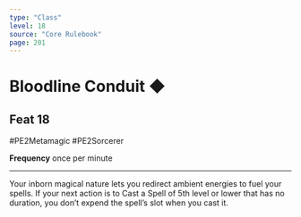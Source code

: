 ```yaml
---
type: "Class"
level: 18
source: "Core Rulebook"
page: 201
---
```

# Bloodline Conduit ◆
## Feat 18
#PE2Metamagic #PE2Sorcerer

**Frequency** once per minute

---
Your inborn magical nature lets you redirect ambient energies to fuel your spells. If your next action is to Cast a Spell of 5th level or lower that has no duration, you don’t expend the spell’s slot when you cast it.